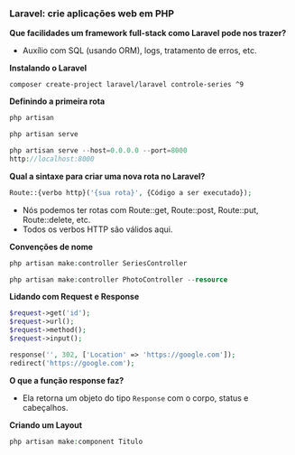 ### Laravel: crie aplicações web em PHP

**Que facilidades um framework full-stack como Laravel pode nos trazer?**
- Auxílio com SQL (usando ORM), logs, tratamento de erros, etc.

**Instalando o Laravel**
```
composer create-project laravel/laravel controle-series ^9
```

**Definindo a primeira rota**
```php
php artisan
```

```php
php artisan serve
```

```php
php artisan serve --host=0.0.0.0 --port=8000
http://localhost:8000
```

**Qual a sintaxe para criar uma nova rota no Laravel?**
```php
Route::{verbo http}('{sua rota}', {Código a ser executado});
```

- Nós podemos ter rotas com Route::get, Route::post, Route::put, Route::delete, etc. 
- Todos os verbos HTTP são válidos aqui.

**Convenções de nome**
```php
php artisan make:controller SeriesController
```

```php
php artisan make:controller PhotoController --resource
```

**Lidando com Request e Response**
```php
$request->get('id');
$request->url();
$request->method();
$request->input();

response('', 302, ['Location' => 'https://google.com']);
redirect('https://google.com');
```

**O que a função response faz?**
- Ela retorna um objeto do tipo ```Response``` com o corpo, status e cabeçalhos.

**Criando um Layout**
```php
php artisan make:component Titulo
```
